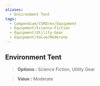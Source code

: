 ```yaml
---
aliases:
  - Environment Tent
tags:
  - Compendium/CSRD/en/Equipment
  - Equipment/Science-Fiction
  - Equipment/Utility-Gear
  - Equipment/Value/Moderate
---
```

  
    
## Environment Tent    
    
>    
> **Options :** Science Fiction, Utility Gear    
> **Value :** Moderate